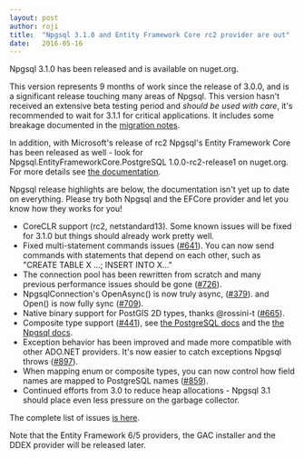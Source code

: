 ```yaml
---
layout: post
author: roji
title:  "Npgsql 3.1.0 and Entity Framework Core rc2 provider are out"
date:   2016-05-16
---
```

Npgsql 3.1.0 has been released and is available on nuget.org.

This version represents 9 months of work since the release of 3.0.0, and is a significant release
touching many areas of Npgsql. This version hasn't received an extensive beta testing period and
*should be used with care*, it's recommended to wait for 3.1.1 for critical applications.
It includes some breakage documented in the [migration notes](../doc/migration.html).

In addition, with Microsoft's release of rc2 Npgsql's Entity Framework Core has been released as well -
look for Npgsql.EntityFrameworkCore.PostgreSQL 1.0.0-rc2-release1 on nuget.org. For more details see
[the documentation](../doc/efcore.html).

Npgsql release highlights are below, the documentation isn't yet up to date on everything.
Please try both Npgsql and the EFCore provider and let you know how they works for you!

* CoreCLR support (rc2, netstandard13).
  Some known issues will be fixed for 3.1.0 but things should already work pretty well.
* Fixed multi-statement commands issues ([#641](https://github.com/npgsql/npgsql/issues/641)).
  You can now send commands with statements that depend on each other, such as "CREATE TABLE X ...; INSERT INTO X..."
* The connection pool has been rewritten from scratch and many previous performance issues should be gone
  ([#726](https://github.com/npgsql/npgsql/issues/726)).
* NpgsqlConnection's OpenAsync() is now truly async, ([#379](https://github.com/npgsql/npgsql/issues/379)).
  and Open() is now fully sync ([#709](https://github.com/npgsql/npgsql/issues/709)).
* Native binary support for PostGIS 2D types, thanks @rossini-t ([#665](https://github.com/npgsql/npgsql/pull/665)).
* Composite type support ([#441](https://github.com/npgsql/npgsql/issues/441)), see
  [the PostgreSQL docs](http://www.postgresql.org/docs/current/static/rowtypes.html) and the
  [the Npgsql docs](http://www.npgsql.org/doc/enums_and_composites.html).
* Exception behavior has been improved and made more compatible with other ADO.NET providers. It's now easier to
  catch exceptions Npgsql throws ([#897](https://github.com/npgsql/npgsql/issues/897)).
* When mapping enum or composite types, you can now control how field names are mapped to PostgreSQL names
  ([#859](https://github.com/npgsql/npgsql/issues/859)).
* Continued efforts from 3.0 to reduce heap allocations - Npgsql 3.1 should place even less pressure on the garbage collector.

The complete list of issues [is here](https://github.com/npgsql/npgsql/issues?q=milestone%3A3.1.0).

Note that the Entity Framework 6/5 providers, the GAC installer and the DDEX provider will be released later.
